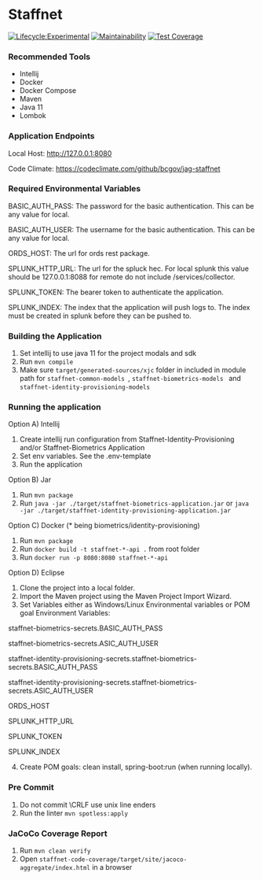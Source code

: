 # Staffnet

[![Lifecycle:Experimental](https://img.shields.io/badge/Lifecycle-Experimental-339999)](<Redirect-URL>)
[![Maintainability](https://api.codeclimate.com/v1/badges/a492f352f279a2d1621e/maintainability)](https://codeclimate.com/github/bcgov/jag-staffnet/maintainability)
[![Test Coverage](https://api.codeclimate.com/v1/badges/a492f352f279a2d1621e/test_coverage)](https://codeclimate.com/github/bcgov/jag-staffnet/test_coverage)

### Recommended Tools
* Intellij
* Docker
* Docker Compose
* Maven
* Java 11
* Lombok

### Application Endpoints

Local Host: http://127.0.0.1:8080

Code Climate: https://codeclimate.com/github/bcgov/jag-staffnet

### Required Environmental Variables

BASIC_AUTH_PASS: The password for the basic authentication. This can be any value for local.

BASIC_AUTH_USER: The username for the basic authentication. This can be any value for local.

ORDS_HOST: The url for ords rest package.

SPLUNK_HTTP_URL: The url for the spluck hec. For local splunk this value should be 127.0.0.1:8088 for
remote do not include /services/collector.

SPLUNK_TOKEN: The bearer token to authenticate the application.

SPLUNK_INDEX: The index that the application will push logs to. The index must be created in splunk
before they can be pushed to.

### Building the Application
1) Set intellij to use java 11 for the project modals and sdk
2) Run ``mvn compile``
3) Make sure ```target/generated-sources/xjc``` folder in included in module path for
```staffnet-common-models ```, ```staffnet-biometrics-models ```  and ```staffnet-identity-provisioning-models ```


### Running the application
Option A) Intellij
1) Create intellij run configuration from Staffnet-Identity-Provisioning and/or Staffnet-Biometrics Application
2) Set env variables. See the .env-template
3) Run the application

Option B) Jar
1) Run ```mvn package```
2) Run ```java -jar ./target/staffnet-biometrics-application.jar``` or ```java -jar ./target/staffnet-identity-provisioning-application.jar```

Option C) Docker (* being biometrics/identity-provisioning)
1) Run ```mvn package```
2) Run ```docker build -t staffnet-*-api .``` from root folder
3) Run ```docker run -p 8080:8080 staffnet-*-api```

Option D) Eclipse
1) Clone the project into a local folder.
2) Import the Maven project using the Maven Project Import Wizard.
3) Set Variables either as Windows/Linux Environmental variables or POM goal Environment Variables:

staffnet-biometrics-secrets.BASIC_AUTH_PASS

staffnet-biometrics-secrets.ASIC_AUTH_USER

staffnet-identity-provisioning-secrets.staffnet-biometrics-secrets.BASIC_AUTH_PASS

staffnet-identity-provisioning-secrets.staffnet-biometrics-secrets.ASIC_AUTH_USER

ORDS_HOST

SPLUNK_HTTP_URL

SPLUNK_TOKEN

SPLUNK_INDEX


4) Create POM goals: clean install, spring-boot:run  (when running locally).

### Pre Commit
1) Do not commit \CRLF use unix line enders
2) Run the linter ```mvn spotless:apply```

### JaCoCo Coverage Report
1) Run ```mvn clean verify```
3) Open ```staffnet-code-coverage/target/site/jacoco-aggregate/index.html``` in a browser
